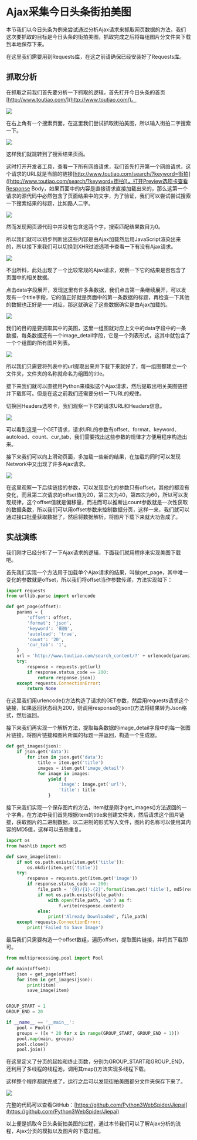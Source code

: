 # Ajax采集今日头条街拍美图

本节我们以今日头条为例来尝试通过分析Ajax请求来抓取网页数据的方法，我们这次要抓取的目标是今日头条的街拍美图，抓取完成之后将每组图片分文件夹下载到本地保存下来。

在这里我们需要用到Requests库，在这之前请确保已经安装好了Requests库。

## 抓取分析

在抓取之前我们首先要分析一下抓取的逻辑，首先打开今日头条的首页[http://www.toutiao.com/](http://www.toutiao.com/)。

![](./assets/2017-06-27-23-18-48.jpg)

在右上角有一个搜索页面，在这里我们尝试抓取街拍美图，所以输入街拍二字搜索一下。

![](./assets/2017-06-27-23-22-37.jpg)

这样我们就跳转到了搜索结果页面。

这时打开开发者工具，查看一下所有网络请求，我们首先打开第一个网络请求，这个请求的URL就是当前的链接[http://www.toutiao.com/search/?keyword=街拍]([http://www.toutiao.com/search/?keyword=街拍])，打开Preview选项卡查看Response Body，如果页面中的内容是直接请求直接加载出来的，那么这第一个请求的源代码中必然包含了页面结果中的文字，为了验证，我们可以尝试尝试搜索一下搜索结果的标题，比如路人二字。

![](./assets/2017-06-27-23-38-16.jpg)

然而发现网页源代码中并没有包含这两个字，搜索匹配结果数目为0。

所以我们就可以初步判断出这些内容是由Ajax加载然后用JavaScript渲染出来的，所以接下来我们可以切换到XHR过滤选项卡查看一下有没有Ajax请求。

![](./assets/2017-06-27-23-43-03.jpg)

不出所料，此处出现了一个比较常规的Ajax请求，观察一下它的结果是否包含了页面中的相关数据。

点击data字段展开，发现这里有许多条数据，我们点击第一条继续展开，可以发现有一个title字段，它的值正好就是页面中的第一条数据的标题，再检查一下其他的数据也正好是一一对应，那这就确定了这些数据确实是由Ajax加载的。

![](./assets/2017-06-27-23-47-40.jpg)

我们的目的是要抓取其中的美图，这里一组图就对应上文中的data字段中的一条数据，每条数据还有一个image_detail字段，它是一个列表形式，这其中就包含了一个个组图的所有图片列表。

![](./assets/2017-06-27-23-51-53.jpg)

所以我们只需要将列表中的url提取出来并下载下来就好了，每一组图都建立一个文件夹，文件夹的名称就命名为组图的title。

接下来我们就可以直接用Python来模拟这个Ajax请求，然后提取出相关美图链接并下载即可。但是在这之前我们还需要分析一下URL的规律。

切换回Headers选项卡，我们观察一下它的请求URL和Headers信息。

![](./assets/2017-06-27-23-58-23.jpg)

可以看到这是一个GET请求，请求URL的参数有offset、format、keyword、autoload、count、cur_tab，我们需要找出这些参数的规律才方便用程序构造出来。

接下来我们可以向上滑动页面，多加载一些新的结果，在加载的同时可以发现Network中又出现了许多Ajax请求。


![](./assets/2017-06-28-00-02-47.jpg)

在这里观察一下后续链接的参数，可以发现变化的参数只有offset，其他的都没有变化，而且第二次请求的offset值为20，第三次为40，第四次为60，所以可以发现规律，这个offset值就是偏移量，而进而可以推断出count参数就是一次性获取的数据条数，所以我们可以用offset参数来控制数据分页，这样一来，我们就可以通过接口批量获取数据了，然后将数据解析，将图片下载下来就大功告成了。

## 实战演练

我们刚才已经分析了一下Ajax请求的逻辑，下面我们就用程序来实现美图下载吧。

首先我们实现一个方法用于加载单个Ajax请求的结果，叫做get_page，其中唯一变化的参数就是offset，所以我们将offset当作参数传递，方法实现如下：

```python
import requests
from urllib.parse import urlencode

def get_page(offset):
    params = {
        'offset': offset,
        'format': 'json',
        'keyword': '街拍',
        'autoload': 'true',
        'count': '20',
        'cur_tab': '1',
    }
    url = 'http://www.toutiao.com/search_content/?' + urlencode(params)
    try:
        response = requests.get(url)
        if response.status_code == 200:
            return response.json()
    except requests.ConnectionError:
        return None
```

在这里我们用urlencode()方法构造了请求的GET参数，然后用requests请求这个链接，如果返回状态码为200，则调用response的json()方法将结果转为Json格式，然后返回。

接下来我们再实现一个解析方法，提取每条数据的image_detail字段中的每一张图片链接，将图片链接和图片所属的标题一并返回，构造一个生成器。

```python
def get_images(json):
    if json.get('data'):
        for item in json.get('data'):
            title = item.get('title')
            images = item.get('image_detail')
            for image in images:
                yield {
                    'image': image.get('url'),
                    'title': title
                }
```

接下来我们实现一个保存图片的方法，item就是刚才get_images()方法返回的一个字典，在方法中我们首先根据item的title来创建文件夹，然后请求这个图片链接，获取图片的二进制数据，以二进制的形式写入文件，图片的名称可以使用其内容的MD5值，这样可以去除重复。

```python
import os
from hashlib import md5

def save_image(item):
    if not os.path.exists(item.get('title')):
        os.mkdir(item.get('title'))
    try:
        response = requests.get(item.get('image'))
        if response.status_code == 200:
            file_path = '{0}/{1}.{2}'.format(item.get('title'), md5(response.content).hexdigest(), 'jpg')
            if not os.path.exists(file_path):
                with open(file_path, 'wb') as f:
                    f.write(response.content)
            else:
                print('Already Downloaded', file_path)
    except requests.ConnectionError:
        print('Failed to Save Image')
```

最后我们只需要构造一个offset数组，遍历offset，提取图片链接，并将其下载即可。

```python
from multiprocessing.pool import Pool

def main(offset):
    json = get_page(offset)
    for item in get_images(json):
        print(item)
        save_image(item)


GROUP_START = 1
GROUP_END = 20

if __name__ == '__main__':
    pool = Pool()
    groups = ([x * 20 for x in range(GROUP_START, GROUP_END + 1)])
    pool.map(main, groups)
    pool.close()
    pool.join()
```

在这里定义了分页的起始和终止页数，分别为GROUP_START和GROUP_END，还利用了多线程的线程池，调用其map()方法实现多线程下载。

这样整个程序都就完成了，运行之后可以发现街拍美图都分文件夹保存下来了。

![](./assets/2017-06-28-00-54-06.jpg)

完整的代码可以查看GitHub：[https://github.com/Python3WebSpider/Jiepai](https://github.com/Python3WebSpider/Jiepai)

以上便是抓取今日头条街拍美图的过程，通过本节我们可以了解Ajax分析的流程，Ajax分页的模拟以及图片的下载过程。















